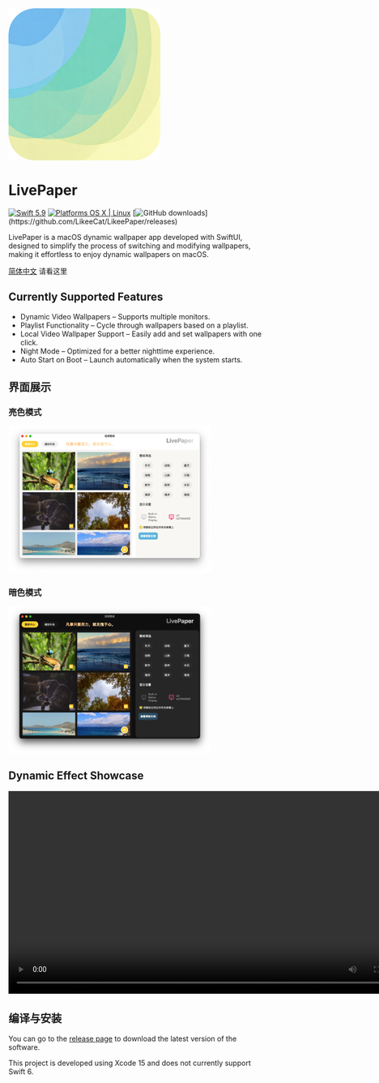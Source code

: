 

<img src="img/icon.png" alt="Icon" width="300">

# LivePaper

[![Swift 5.9](https://img.shields.io/badge/Swift-5.9-orange.svg?style=flat)](https://developer.apple.com/swift/)
[![Platforms OS X \| Linux](https://img.shields.io/badge/Platforms-macOS%20-lightgray.svg?style=flat)](https://developer.apple.com/swift/)
[![GitHub downloads](https://img.shields.io/github/downloads/LikeeCat/LikeePaper/total?)](https://github.com/LikeeCat/LikeePaper/releases)

LivePaper is a macOS dynamic wallpaper app developed with SwiftUI, designed to simplify the process of switching and modifying wallpapers, making it effortless to enjoy dynamic wallpapers on macOS.

[简体中文](README_CN.md) 请看这里
## Currently Supported Features
- Dynamic Video Wallpapers – Supports multiple monitors.
- Playlist Functionality – Cycle through wallpapers based on a playlist.
- Local Video Wallpaper Support – Easily add and set wallpapers with one click.
- Night Mode – Optimized for a better nighttime experience.
- Auto Start on Boot – Launch automatically when the system starts.


## 界面展示
### 亮色模式
<img src="img/day.jpg" alt="Icon" width="400">

### 暗色模式
<img src="img/night.jpg" alt="Icon" width="400">

## Dynamic Effect Showcase
<video width="800" controls>
  <source src="img/video/demo.mp4" type="video/mp4">
  Your browser does not support the video tag.
</video>

## 编译与安装
You can go to the [release page](https://github.com/LikeeCat/LikeePaper/releases) to download the latest version of the software.

This project is developed using Xcode 15 and does not currently support Swift 6.